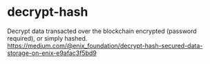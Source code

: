 # decrypt-hash
Decrypt data transacted over the blockchain encrypted (password required), or simply hashed. 
https://medium.com/@enix_foundation/decrypt-hash-secured-data-storage-on-enix-e9afac3f5bd9
